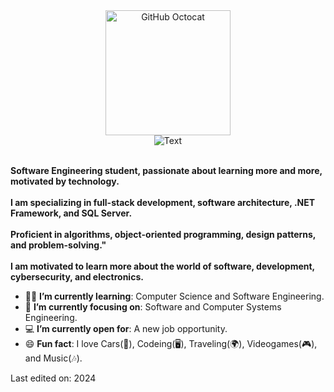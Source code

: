 <div>
    <div align=center>
        <img src="https://media1.tenor.com/m/pPKOYQpTO8AAAAAd/monkey-developer.gif" alt="GitHub Octocat" height="200">
    </div>
    <div align=center>
        <img src="https://readme-typing-svg.herokuapp.com?font=Console&size=28&pause=1000&color=13F700&center=true&vCenter=true&random=false&width=435&lines=%C2%A1Hello+World!%2C+I'm+Uriel;Software+Engineering+student" alt="Text" />
    </div>
    <div align=left>
        <br>
        <p>
            <strong>
                Software Engineering student, passionate about learning more and more, motivated by technology.<br><br>
                I am specializing in full-stack development, software architecture, .NET Framework, and SQL Server. <br><br>Proficient in algorithms, object-oriented programming, design patterns, and problem-solving."<br><br>
                I am motivated to learn more about the world of software, development, cybersecurity, and electronics.
            </strong>
        </p>
        <ul>
            <li>👨‍💻 <b>I’m currently learning</b>: Computer Science and Software Engineering.</li>
            <li>🎯 <b>I’m currently focusing on</b>: Software and Computer Systems Engineering.</li>
            <li>💻 <b>I’m currently open for</b>: A new job opportunity.</li>
            <li>😄 <b>Fun fact</b>: I love Cars(🚗), Codeing(🖥), Traveling(🌍), Videogames(🎮), and Music(🎶).</li>
        </ul>
    </div>

Last edited on: 2024